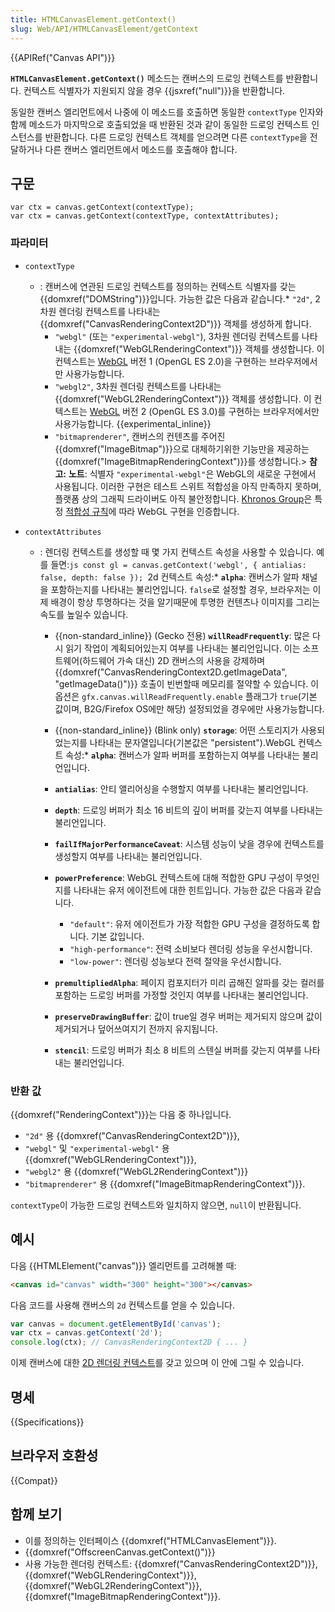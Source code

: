 ```yaml
---
title: HTMLCanvasElement.getContext()
slug: Web/API/HTMLCanvasElement/getContext
---
```

{{APIRef("Canvas API")}}

**`HTMLCanvasElement.getContext()`** 메소드는 캔버스의 드로잉 컨텍스트를 반환합니다. 컨텍스트 식별자가 지원되지 않을 경우 {{jsxref("null")}}을 반환합니다.

동일한 캔버스 엘리먼트에서 나중에 이 메소드를 호출하면 동일한 `contextType` 인자와 함께 메소드가 마지막으로 호출되었을 때 반환된 것과 같이 동일한 드로잉 컨텍스트 인스턴스를 반환합니다. 다른 드로잉 컨텍스트 객체를 얻으려면 다른 `contextType`을 전달하거나 다른 캔버스 엘리먼트에서 메소드를 호출해야 합니다.

## 구문

    var ctx = canvas.getContext(contextType);
    var ctx = canvas.getContext(contextType, contextAttributes);

### 파라미터

- `contextType`
  - : 캔버스에 연관된 드로잉 컨텍스트를 정의하는 컨텍스트 식별자를 갖는 {{domxref("DOMString")}}입니다. 가능한 값은 다음과 같습니다.\* `"2d"`, 2차원 렌더링 컨텍스트를 나타내는 {{domxref("CanvasRenderingContext2D")}} 객체를 생성하게 합니다.
    - `"webgl"` (또는 `"experimental-webgl"`), 3차원 렌더링 컨텍스트를 나타내는 {{domxref("WebGLRenderingContext")}} 객체를 생성합니다. 이 컨텍스트는 [WebGL](/ko/docs/Web/WebGL) 버전 1 (OpenGL ES 2.0)을 구현하는 브라우저에서만 사용가능합니다.
    - `"webgl2"`, 3차원 렌더링 컨텍스트를 나타내는 {{domxref("WebGL2RenderingContext")}} 객체를 생성합니다. 이 컨텍스트는 [WebGL](/ko/docs/Web/WebGL) 버전 2 (OpenGL ES 3.0)를 구현하는 브라우저에서만 사용가능합니다. {{experimental_inline}}
    - `"bitmaprenderer"`, 캔버스의 컨텐츠를 주어진 {{domxref("ImageBitmap")}}으로 대체하기위한 기능만을 제공하는 {{domxref("ImageBitmapRenderingContext")}}를 생성합니다.> **참고:** **노트**: 식별자 `"experimental-webgl"`은 WebGL의 새로운 구현에서 사용됩니다. 이러한 구현은 테스트 스위트 적합성을 아직 만족하지 못하며, 플랫폼 상의 그래픽 드라이버도 아직 불안정합니다. [Khronos Group](https://www.khronos.org/)은 특정 [적합성 규칙](https://www.khronos.org/registry/webgl/sdk/tests/CONFORMANCE_RULES.txt)에 따라 WebGL 구현을 인증합니다.
- `contextAttributes`

  - : 렌더링 컨텍스트를 생성할 때 몇 가지 컨텍스트 속성을 사용할 수 있습니다. 예를 들면:`js const gl = canvas.getContext('webgl', { antialias: false, depth: false }); `2d 컨텍스트 속성:\* **`alpha`**: 캔버스가 알파 채널을 포함하는지를 나타내는 불리언입니다. `false`로 설정할 경우, 브라우저는 이제 배경이 항상 투명하다는 것을 알기때문에 투명한 컨텐츠나 이미지를 그리는 속도를 높일수 있습니다.

    - {{non-standard_inline}} (Gecko 전용) **`willReadFrequently`**: 많은 다시 읽기 작업이 계획되어있는지 여부를 나타내는 불리언입니다. 이는 소프트웨어(하드웨어 가속 대신) 2D 캔버스의 사용을 강제하며 {{domxref("CanvasRenderingContext2D.getImageData", "getImageData()")}} 호출이 빈번할때 메모리를 절약할 수 있습니다. 이 옵션은 `gfx.canvas.willReadFrequently.enable` 플래그가 `true`(기본 값이며, B2G/Firefox OS에만 해당) 설정되었을 경우에만 사용가능합니다.
    - {{non-standard_inline}} (Blink only) **`storage`**: 어떤 스토리지가 사용되었는지를 나타내는 문자열입니다(기본값은 "persistent").WebGL 컨텍스트 속성:\* **`alpha`**: 캔버스가 알파 버퍼를 포함하는지 여부를 나타내는 불리언입니다.
    - **`antialias`**: 안티 앨리어싱을 수행할지 여부를 나타내는 불리언입니다.
    - **`depth`**: 드로잉 버퍼가 최소 16 비트의 깊이 버퍼를 갖는지 여부를 나타내는 불리언입니다.
    - **`failIfMajorPerformanceCaveat`**: 시스템 성능이 낮을 경우에 컨텍스트를 생성할지 여부를 나타내는 불리언입니다.
    - **`powerPreference`**: WebGL 컨텍스트에 대해 적합한 GPU 구성이 무엇인지를 나타내는 유저 에이전트에 대한 힌트입니다. 가능한 값은 다음과 같습니다.

      - `"default"`: 유저 에이전트가 가장 적합한 GPU 구성을 결정하도록 합니다. 기본 값입니다.
      - `"high-performance"`: 전력 소비보다 렌더링 성능을 우선시합니다.
      - `"low-power"`: 렌더링 성능보다 전력 절약을 우선시합니다.

    - **`premultipliedAlpha`**: 페이지 컴포지터가 미리 곱해진 알파를 갖는 컬러를 포함하는 드로잉 버퍼를 가정할 것인지 여부를 나타내는 불리언입니다.
    - **`preserveDrawingBuffer`**: 값이 true일 경우 버퍼는 제거되지 않으며 값이 제거되거나 덮어쓰여지기 전까지 유지됩니다.
    - **`stencil`**: 드로잉 버퍼가 최소 8 비트의 스텐실 버퍼를 갖는지 여부를 나타내는 불리언입니다.

### 반환 값

{{domxref("RenderingContext")}}는 다음 중 하나입니다.

- `"2d"` 용 {{domxref("CanvasRenderingContext2D")}},
- `"webgl"` 및 `"experimental-webgl"` 용 {{domxref("WebGLRenderingContext")}},
- `"webgl2"` 용 {{domxref("WebGL2RenderingContext")}}
- `"bitmaprenderer"` 용 {{domxref("ImageBitmapRenderingContext")}}.

`contextType`이 가능한 드로잉 컨텍스트와 일치하지 않으면, `null`이 반환됩니다.

## 예시

다음 {{HTMLElement("canvas")}} 엘리먼트를 고려해볼 때:

```html
<canvas id="canvas" width="300" height="300"></canvas>
```

다음 코드를 사용해 캔버스의 `2d` 컨텍스트를 얻을 수 있습니다.

```js
var canvas = document.getElementById('canvas');
var ctx = canvas.getContext('2d');
console.log(ctx); // CanvasRenderingContext2D { ... }
```

이제 캔버스에 대한 [2D 렌더링 컨텍스트](/ko/docs/Web/API/CanvasRenderingContext2D)를 갖고 있으며 이 안에 그릴 수 있습니다.

## 명세

{{Specifications}}

## 브라우저 호환성

{{Compat}}

## 함께 보기

- 이를 정의하는 인터페이스 {{domxref("HTMLCanvasElement")}}.
- {{domxref("OffscreenCanvas.getContext()")}}
- 사용 가능한 렌더링 컨텍스트: {{domxref("CanvasRenderingContext2D")}}, {{domxref("WebGLRenderingContext")}}, {{domxref("WebGL2RenderingContext")}}, {{domxref("ImageBitmapRenderingContext")}}.
